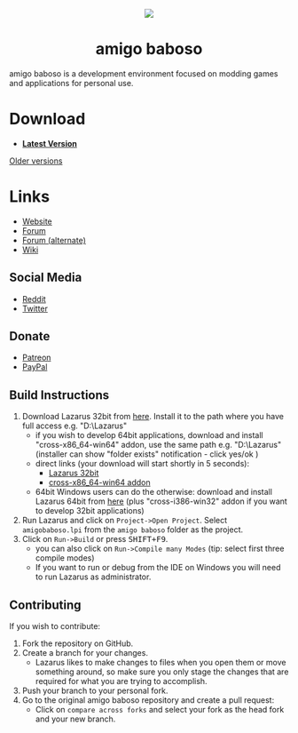 <p align="center">
    <a href="https://github.com/amigo-baboso/amigo-baboso/raw/master/Cheat%20Engine/images">
        <img src="https://github.com/amigo-baboso/amigo-baboso/raw/master/Cheat%20Engine/images/celogo.png" />
    </a>
</p>

<h1 align="center">amigo baboso</h1>

amigo baboso is a development environment focused on modding games and applications for personal use.


# Download

  * **[Latest Version](https://github.com/amigo-baboso/amigo-baboso/releases/latest)**

[Older versions](https://github.com/amigo-baboso/amigo-baboso/releases)


# Links

  * [Website](https://www.amigobaboso.org)
  * [Forum](https://forum.amigobaboso.org)
  * [Forum (alternate)](https://fearlessrevolution.com/index.php)
  * [Wiki](https://wiki.amigobaboso.org/index.php?title=Main_Page)

## Social Media

  * [Reddit](https://reddit.com/r/amigobaboso)
  * [Twitter](https://twitter.com/_amigobaboso)

## Donate

  * [Patreon](https://www.patreon.com/amigobaboso)
  * [PayPal](https://www.paypal.com/xclick/business=dark_byte%40hotmail.com&no_note=1&tax=0&lc=US)


## Build Instructions

  1. Download Lazarus 32bit from [here](https://sourceforge.net/projects/lazarus/files/Lazarus%20Windows%2032%20bits/Lazarus%202.0.10/). Install it to the path where you have full access e.g. "D:\Lazarus"
      * if you wish to develop 64bit applications, download and install "cross-x86_64-win64" addon, use the same path e.g. "D:\Lazarus" (installer can show "folder exists" notification - click yes/ok )
      * direct links (your download will start shortly in 5 seconds):
        * [Lazarus 32bit](https://sourceforge.net/projects/lazarus/files/Lazarus%20Windows%2032%20bits/Lazarus%202.0.10/lazarus-2.0.10-fpc-3.2.0-win32.exe/download)
        * [cross-x86_64-win64 addon](https://sourceforge.net/projects/lazarus/files/Lazarus%20Windows%2032%20bits/Lazarus%202.0.10/lazarus-2.0.10-fpc-3.2.0-cross-x86_64-win64-win32.exe/download)
      * 64bit Windows users can do the otherwise: download and install Lazarus 64bit from [here](https://sourceforge.net/projects/lazarus/files/Lazarus%20Windows%2064%20bits/Lazarus%202.0.10/) (plus "cross-i386-win32" addon if you want to develop 32bit applications)
  2. Run Lazarus and click on `Project->Open Project`. Select `amigobaboso.lpi` from the `amigo baboso` folder as the project.
  3. Click on `Run->Build` or press <kbd>SHIFT+F9</kbd>.
      * you can also click on `Run->Compile many Modes` (tip: select first three compile modes)
      * If you want to run or debug from the IDE on Windows you will need to run Lazarus as administrator.

## Contributing

If you wish to contribute:
  1. Fork the repository on GitHub.
  2. Create a branch for your changes.
      * Lazarus likes to make changes to files when you open
        them or move something around, so make sure you only stage the changes that
        are required for what you are trying to accomplish.
  3. Push your branch to your personal fork.
  4. Go to the original amigo baboso repository and create a pull request:
      * Click on `compare across forks` and select your fork as the head fork and your new
        branch.
